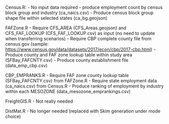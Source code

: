 Census.R: 
	- No input data required
	- produce employment count by census block group and industry (ca_naics.csv)
	- Produce census block group shape file within selected states (ca_bg.geojson)

FAFZone.R
	- Require CFS_AREA (CFS_Areas.geojson) and CFS_FAF_LOOKUP (CFS_FAF_LOOKUP.csv) as input (no need to update when transferring scenarios)
	- Require CBP complete county file from census.gov (sample: https://www.census.gov/data/datasets/2017/econ/cbp/2017-cbp.html)
	- Produce county and FAF zone lookup table within study area (SFBay_FAFCNTY.csv)
	- Produce county establishment file (data_emp_cbp.csv)

CBP_EMPRANKS.R
	- Require FAF zone county lookup table (SFBay_FAFCNTY.csv) from FAFZone.R 
	- Require state employment data (ca_naics.csv) from Census.R
	- Produce ranking of employment by industry within each MESOZONE (data_mesozone_emprankings.csv)

FreightGIS.R
	- Not really needed

DistMat.R
	- No longer needed (replaced with Skim generation under mode choice)
